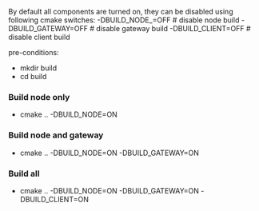 By default all components are turned on, they can be disabled using following cmake switches:
-DBUILD_NODE_=OFF # disable node build
-DBUILD_GATEWAY=OFF # disable gateway build
-DBUILD_CLIENT=OFF # disable client build

pre-conditions:
- mkdir build
- cd build

### Build node only
- cmake .. -DBUILD_NODE=ON

### Build node and gateway
- cmake .. -DBUILD_NODE=ON -DBUILD_GATEWAY=ON

### Build all
- cmake .. -DBUILD_NODE=ON -DBUILD_GATEWAY=ON -DBUILD_CLIENT=ON